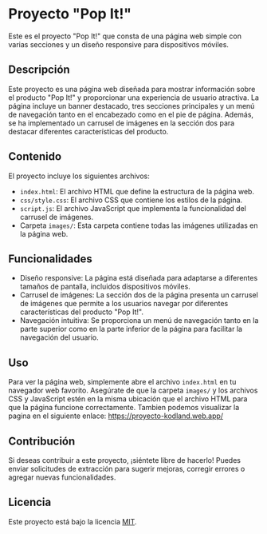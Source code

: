 # Proyecto "Pop It!"

Este es el proyecto "Pop It!" que consta de una página web simple con varias secciones y un diseño responsive para dispositivos móviles.

## Descripción

Este proyecto es una página web diseñada para mostrar información sobre el producto "Pop It!" y proporcionar una experiencia de usuario atractiva. La página incluye un banner destacado, tres secciones principales y un menú de navegación tanto en el encabezado como en el pie de página. Además, se ha implementado un carrusel de imágenes en la sección dos para destacar diferentes características del producto.

## Contenido

El proyecto incluye los siguientes archivos:

- `index.html`: El archivo HTML que define la estructura de la página web.
- `css/style.css`: El archivo CSS que contiene los estilos de la página.
- `script.js`: El archivo JavaScript que implementa la funcionalidad del carrusel de imágenes.
- Carpeta `images/`: Esta carpeta contiene todas las imágenes utilizadas en la página web.

## Funcionalidades

- Diseño responsive: La página está diseñada para adaptarse a diferentes tamaños de pantalla, incluidos dispositivos móviles.
- Carrusel de imágenes: La sección dos de la página presenta un carrusel de imágenes que permite a los usuarios navegar por diferentes características del producto "Pop It!".
- Navegación intuitiva: Se proporciona un menú de navegación tanto en la parte superior como en la parte inferior de la página para facilitar la navegación del usuario.

## Uso

Para ver la página web, simplemente abre el archivo `index.html` en tu navegador web favorito. Asegúrate de que la carpeta `images/` y los archivos CSS y JavaScript estén en la misma ubicación que el archivo HTML para que la página funcione correctamente.
Tambien podemos visualizar la pagina en el siguiente enlace: https://proyecto-kodland.web.app/
## Contribución

Si deseas contribuir a este proyecto, ¡siéntete libre de hacerlo! Puedes enviar solicitudes de extracción para sugerir mejoras, corregir errores o agregar nuevas funcionalidades.

## Licencia

Este proyecto está bajo la licencia [MIT](LICENSE).
